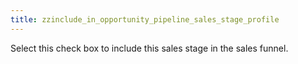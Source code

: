 ```yaml
---
title: zzinclude_in_opportunity_pipeline_sales_stage_profile
---
```



Select this check box to include this sales stage in the sales funnel.
